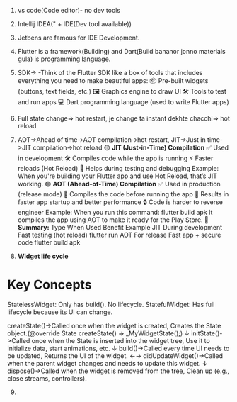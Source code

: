 1. vs code(Code editor)- no dev tools
2. Intellij IDEA(" + IDE(Dev tool available))
3. Jetbens are famous for IDE Development.
4. Flutter is a framework(Building) and Dart(Build bananor jonno materials gula) is programming language.
5. SDK->
   -Think of the Flutter SDK like a box of tools that includes everything you need to make beautiful apps:
📦 Pre-built widgets (buttons, text fields, etc.)
🖼️ Graphics engine to draw UI
🛠️ Tools to test and run apps
💻 Dart programming language (used to write Flutter apps)
6. Full state change=> hot restart, je change ta instant dekhte chacchi=> hot reload
7. AOT->Ahead of time->AOT compilation->hot restart, JIT->Just in time->JIT compilation->hot reload
🟡 **JIT (Just-in-Time) Compilation**
   ✅ Used in development
   🛠️ Compiles code while the app is running
   ⚡ Faster reloads (Hot Reload)
  🧪 Helps during testing and debugging
Example:
When you're building your Flutter app and use Hot Reload, that’s JIT working.
🟢 **AOT (Ahead-of-Time) Compilation**
   ✅ Used in production (release mode)
   🏁 Compiles the code before running the app
   🚀 Results in faster app startup and better performance
   🔒 Code is harder to reverse engineer
   Example:
   When you run this command:
   flutter build apk
It compiles the app using AOT to make it ready for the Play Store.
🧠 **Summary:**
   Type	 When Used	          Benefit	                         Example
   JIT	 During development	  Fast testing (hot reload)	         flutter run
   AOT	 For release	      Fast app + secure code	         flutter build apk

8. **Widget life cycle**

#     Key Concepts
   StatelessWidget: Only has build(). No lifecycle.
   StatefulWidget: Has full lifecycle because its UI can change.

   createState()->Called once when the widget is created, Creates the State object.(@override State<MyWidget> createState() => _MyWidgetState();)
   ↓
   initState()->Called once when the State is inserted into the widget tree, Use it to initialize data, start animations, etc.
   ↓
   build()->Called every time UI needs to be updated, Returns the UI of the widget. ←→ didUpdateWidget()->Called when the parent widget changes and needs to update this widget.
   ↓
   dispose()->Called when the widget is removed from the tree, Clean up (e.g., close streams, controllers).


9. 
